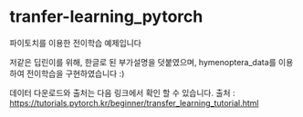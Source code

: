 # tranfer-learning_pytorch

파이토치를 이용한 전이학습 예제입니다

저같은 딥린이를 위해, 한글로 된 부가설명을 덧붙였으며,
hymenoptera_data를 이용하여 전이학습을 구현하였습니다 :)

데이터 다운로드와 출처는 다음 링크에서 확인 할 수 있습니다.
출처 : https://tutorials.pytorch.kr/beginner/transfer_learning_tutorial.html
